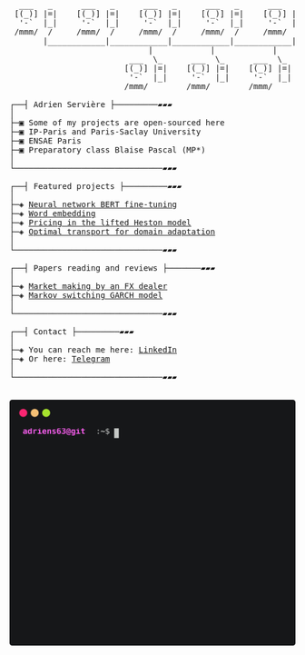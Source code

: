 <pre>

  ___   _      ___   _      ___   _      ___   _      ___   _
 [(_)] |=|    [(_)] |=|    [(_)] |=|    [(_)] |=|    [(_)] |=|
  '-`  |_|     '-`  |_|     '-`  |_|     '-`  |_|     '-`  |_|
 /mmm/  /     /mmm/  /     /mmm/  /     /mmm/  /     /mmm/  /
       |____________|____________|____________|____________|
                             |            |            |
                         ___  \_      ___  \_      ___  \_
                        [(_)] |=|    [(_)] |=|    [(_)] |=|
                         '-`  |_|     '-`  |_|     '-`  |_|
                        /mmm/        /mmm/        /mmm/

┌──┤ Adrien Servière ├─────────▰▰▰
│
├─▣ Some of my projects are open-sourced here
├─▣ IP-Paris and Paris-Saclay University
├─▣ ENSAE Paris
├─▣ Preparatory class Blaise Pascal (MP*)
│
└───────────────────────────────▰▰▰

┌──┤ Featured projects ├─────────▰▰▰
│
├─◈ <a href="https://github.com/adriens63/bert_fine_tuning_for_mlm_and_token_classification">Neural network BERT fine-tuning</a>
├─◈ <a href="https://github.com/adriens63/word2vec_tf">Word embedding</a>
├─◈ <a href="https://github.com/adriens63/pricing_lifted_heston_model">Pricing in the lifted Heston model</a>
├─◈ <a href="https://github.com/adriens63/optimal_transport_for_domain_adaptation">Optimal transport for domain adaptation</a>
│
└───────────────────────────────▰▰▰

┌──┤ Papers reading and reviews ├───────▰▰▰
│
├─◈ <a href="https://github.com/adriens63/market_making_by_an_fx_dealer_summary">Market making by an FX dealer</a>
├─◈ <a href="https://github.com/adriens63/markov_switching_garch_model">Markov switching GARCH model</a>
│
└───────────────────────────────▰▰▰

┌──┤ Contact ├─────────▰▰▰
│
├─◈ You can reach me here: <a href="https://www.linkedin.com/in/adrien-serviere/">LinkedIn</a>
├─◈ Or here: <a href="https://t.me/adrienserviere">Telegram</a>
│
└───────────────────────────────▰▰▰
<div align="center">
  <div style="display: flex;">
   <img width="550px" src="https://github.com/adriens63/adriens63_terminal/blob/master/github_stats.svg" alt="Github Stats" title="Terminal Style GitHub Stats">
  </div>
</div>



  
</pre>

















<!---
adriens63/adriens63 is a ✨ special ✨ repository because its `README.md` (this file) appears on your GitHub profile.
You can click the Preview link to take a look at your changes.
--->
